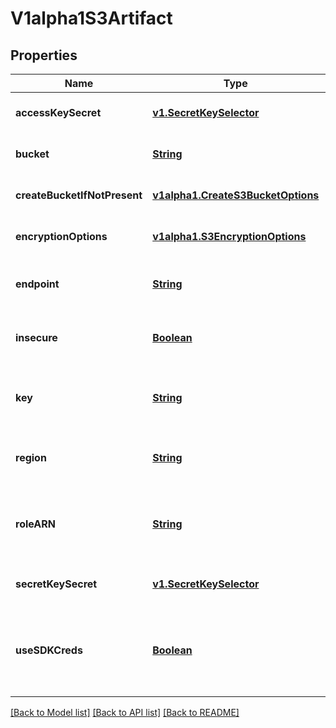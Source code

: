 # V1alpha1S3Artifact
## Properties

Name | Type | Description | Notes
------------ | ------------- | ------------- | -------------
**accessKeySecret** | [**v1.SecretKeySelector**](v1.SecretKeySelector.md) |  | [optional] [default to null]
**bucket** | [**String**](string.md) | Bucket is the name of the bucket | [optional] [default to null]
**createBucketIfNotPresent** | [**v1alpha1.CreateS3BucketOptions**](v1alpha1.CreateS3BucketOptions.md) |  | [optional] [default to null]
**encryptionOptions** | [**v1alpha1.S3EncryptionOptions**](v1alpha1.S3EncryptionOptions.md) |  | [optional] [default to null]
**endpoint** | [**String**](string.md) | Endpoint is the hostname of the bucket endpoint | [optional] [default to null]
**insecure** | [**Boolean**](boolean.md) | Insecure will connect to the service with TLS | [optional] [default to null]
**key** | [**String**](string.md) | Key is the key in the bucket where the artifact resides | [optional] [default to null]
**region** | [**String**](string.md) | Region contains the optional bucket region | [optional] [default to null]
**roleARN** | [**String**](string.md) | RoleARN is the Amazon Resource Name (ARN) of the role to assume. | [optional] [default to null]
**secretKeySecret** | [**v1.SecretKeySelector**](v1.SecretKeySelector.md) |  | [optional] [default to null]
**useSDKCreds** | [**Boolean**](boolean.md) | UseSDKCreds tells the driver to figure out credentials based on sdk defaults. | [optional] [default to null]

[[Back to Model list]](../README.md#documentation-for-models) [[Back to API list]](../README.md#documentation-for-api-endpoints) [[Back to README]](../README.md)

